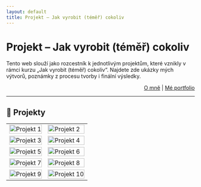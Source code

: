 ```yaml
---
layout: default
title: Projekt – Jak vyrobit (téměř) cokoliv
---
```


# Projekt – Jak vyrobit (téměř) cokoliv

Tento web slouží jako rozcestník k jednotlivým projektům, které vznikly v rámci kurzu „Jak vyrobit (téměř) cokoliv“. Najdete zde ukázky mých výtvorů, poznámky z procesu tvorby i finální výsledky.

<div style="text-align: right;">
  <a href="o-mne.html">O mně</a> | <a href="portfolio.html">Mé portfolio</a>
</div>

---

## 📂 Projekty

<table>
  <tr>
    <td><a href="projekt1.html"><img src="images/projekt1.jpg" alt="Projekt 1" width="100%"></a></td>
    <td><a href="projekt2.html"><img src="images/projekt2.jpg" alt="Projekt 2" width="100%"></a></td>
  </tr>
  <tr>
    <td><a href="projekt3.html"><img src="images/projekt3.jpg" alt="Projekt 3" width="100%"></a></td>
    <td><a href="projekt4.html"><img src="images/projekt4.jpg" alt="Projekt 4" width="100%"></a></td>
  </tr>
  <tr>
    <td><a href="projekt5.html"><img src="images/projekt5.jpg" alt="Projekt 5" width="100%"></a></td>
    <td><a href="projekt6.html"><img src="images/projekt6.jpg" alt="Projekt 6" width="100%"></a></td>
  </tr>
  <tr>
    <td><a href="projekt7.html"><img src="images/projekt7.jpg" alt="Projekt 7" width="100%"></a></td>
    <td><a href="projekt8.html"><img src="images/projekt8.jpg" alt="Projekt 8" width="100%"></a></td>
  </tr>
  <tr>
    <td><a href="projekt9.html"><img src="images/projekt9.jpg" alt="Projekt 9" width="100%"></a></td>
    <td><a href="projekt10.html"><img src="images/projekt10.jpg" alt="Projekt 10" width="100%"></a></td>
  </tr>
</table>
